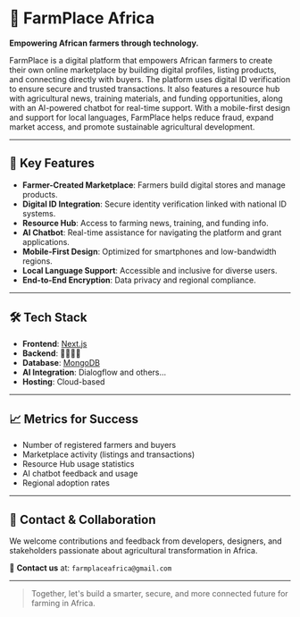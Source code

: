 # 🌾 FarmPlace Africa

**Empowering African farmers through technology.**

FarmPlace is a digital platform that empowers African farmers to create their own online marketplace by building digital profiles, listing products, and connecting directly with buyers. The platform uses digital ID verification to ensure secure and trusted transactions. It also features a resource hub with agricultural news, training materials, and funding opportunities, along with an AI-powered chatbot for real-time support. With a mobile-first design and support for local languages, FarmPlace helps reduce fraud, expand market access, and promote sustainable agricultural development.

---

## 🚀 Key Features

- **Farmer-Created Marketplace**: Farmers build digital stores and manage products.
- **Digital ID Integration**: Secure identity verification linked with national ID systems.
- **Resource Hub**: Access to farming news, training, and funding info.
- **AI Chatbot**: Real-time assistance for navigating the platform and grant applications.
- **Mobile-First Design**: Optimized for smartphones and low-bandwidth regions.
- **Local Language Support**: Accessible and inclusive for diverse users.
- **End-to-End Encryption**: Data privacy and regional compliance.

---

## 🛠 Tech Stack

- **Frontend**: [Next.js](https://nextjs.org/)
- **Backend**: 🧐🧐🧐🧐
- **Database**: [MongoDB](https://www.mongodb.com/)
- **AI Integration**: Dialogflow and others...
- **Hosting**: Cloud-based

---

## 📈 Metrics for Success

- Number of registered farmers and buyers
- Marketplace activity (listings and transactions)
- Resource Hub usage statistics
- AI chatbot feedback and usage
- Regional adoption rates

---

## 🤝 Contact & Collaboration

We welcome contributions and feedback from developers, designers, and stakeholders passionate about agricultural transformation in Africa.

📧 **Contact us** at: `farmplaceafrica@gmail.com`

---

> Together, let's build a smarter, secure, and more connected future for farming in Africa.
